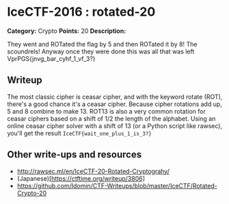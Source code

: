 # IceCTF-2016 : rotated-20

**Category:** Crypto
**Points:** 20
**Description:**

They went and ROTated the flag by 5 and then ROTated it by 8! The scoundrels! Anyway once they were done this was all that was left VprPGS{jnvg_bar_cyhf_1_vf_3?}

## Writeup

The most classic cipher is ceasar cipher, and with the keyword rotate (ROT), there's a good chance it's a ceasar cipher. Because cipher rotations add up, 5 and 8 combine to make 13. ROT13 is also a very common rotation for ceasar ciphers based on a shift of 1/2 the length of the alphabet. Using an online ceasar cipher solver with a shift of 13 (or a Python script like rawsec), you'll get the result `IceCTF{wait_one_plus_1_is_3?}`

## Other write-ups and resources

* http://rawsec.ml/en/IceCTF-20-Rotated-Cryptograhy/
* (Japanese)[https://ctftime.org/writeup/3806]
* https://github.com/Idomin/CTF-Writeups/blob/master/IceCTF/Rotated-Crypto-20
